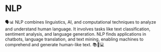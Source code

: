 # NLP
 🗣️📊  NLP combines linguistics, AI, and computational techniques to analyze and understand human language. It involves tasks like text classification, sentiment analysis, and language generation. NLP finds applications in chatbots, language translation, and text mining, enabling machines to comprehend and generate human-like text. 📚💬💻

